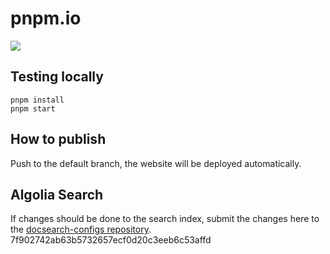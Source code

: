 # pnpm.io

[![](https://developer.stackblitz.com/img/open_in_codeflow.svg)](https://stackblitz.com/~/github.com/pnpm/pnpm.io)

## Testing locally

```
pnpm install
pnpm start
```

## How to publish

Push to the default branch, the website will be deployed automatically.

## Algolia Search

If changes should be done to the search index, submit the changes here to the [docsearch-configs repository](https://github.com/algolia/docsearch-configs/blob/master/configs/pnpm.json).
7f902742ab63b5732657ecf0d20c3eeb6c53affd